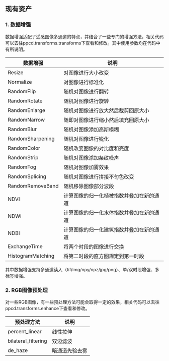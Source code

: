 ## 现有资产

### 1. 数据增强

数据增强适配了遥感图像多通道的特点，并结合了一些专门的增强方法，相关代码可以去往ppcd.transforms.transforms下查看和修改。其中使用参数均在代码中有所说明。

| 数据增强          | 说明                                     |
| ----------------- | ---------------------------------------- |
| Resize            | 对图像进行大小改变                       |
| Normalize         | 对图像进行标准化                         |
| RandomFlip        | 随机对图像进行翻转                       |
| RandomRotate      | 随机对图像进行旋转                       |
| RandomEnlarge     | 随机对图像进行放大然后裁剪回原大小       |
| RandomNarrow      | 随即对图像进行缩小然后填充回原大小       |
| RandomBlur        | 随机对图像添加高斯模糊                   |
| RandomSharpening  | 随机对图像进行锐化                       |
| RandomColor       | 随机改变图像的对比度和亮度               |
| RandomStrip       | 随机对图像添加条纹噪声                   |
| RandomFog         | 随机对图像加雾效果                       |
| RandomSplicing    | 随机对图像进行拼接不匀色改变             |
| RandomRemoveBand  | 随机移除图像部分波段                     |
| NDVI              | 计算图像的归一化植被指数并叠加在新的通道 |
| NDWI              | 计算图像的归一化水体指数并叠加在新的通道 |
| NDBI              | 计算图像的归一化建筑指数并叠加在新的通道 |
| ExchangeTime      | 将两个时段的图像进行交换                 |
| HistogramMatching | 将第二时段的直方图规定到第一时段         |

其中数据增强支持多通道读入（tif/img/npy/npz/jpg/png）、单/双时段增强、多标签增强。

### 2. RGB图像预处理

对一些RGB图像，有一些预处理方法可能会取得一定的效果，相关代码可以去往ppcd.transforms.enhance下查看和修改。

| 预处理方法          | 说明           |
| ------------------- | -------------- |
| percent_linear      | 线性拉伸       |
| bilateral_filtering | 双边滤波       |
| de_haze             | 暗通道先验去雾 |

